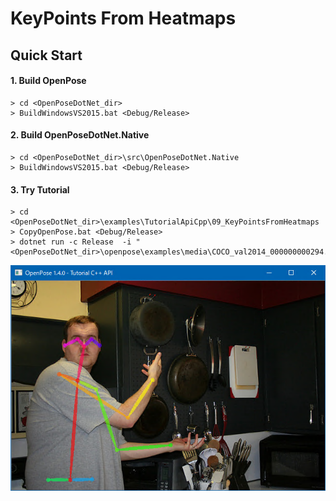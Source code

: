 # KeyPoints From Heatmaps

## Quick Start

#### 1. Build OpenPose

````dos
> cd <OpenPoseDotNet_dir>
> BuildWindowsVS2015.bat <Debug/Release>
````

#### 2. Build OpenPoseDotNet.Native

````dos
> cd <OpenPoseDotNet_dir>\src\OpenPoseDotNet.Native
> BuildWindowsVS2015.bat <Debug/Release>
````

#### 3. Try Tutorial

````dos
> cd <OpenPoseDotNet_dir>\examples\TutorialApiCpp\09_KeyPointsFromHeatmaps
> CopyOpenPose.bat <Debug/Release>
> dotnet run -c Release  -i "<OpenPoseDotNet_dir>\openpose\examples\media\COCO_val2014_000000000294.jpg"
````

<img src="images/example_turorial_9.png"/>